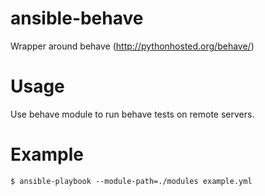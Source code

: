 # ansible-behave
Wrapper around behave (http://pythonhosted.org/behave/)

# Usage

Use behave module to run behave tests on remote servers.

# Example

```
$ ansible-playbook --module-path=./modules example.yml
```
